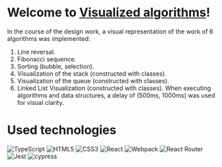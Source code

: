 # Welcome to ****[Visualized algorithms](https://foxriver660.github.io/algososhYandex/)****!

  In the course of the design work, a visual representation of the work of 6 algorithms was implemented:
    
1. Line reversal. 
2.  Fibonacci sequence. 
3. Sorting (bubble, selection). 
4. Visualization of the stack (constructed with classes). 
5. Visualization of the queue (constructed with classes). 
6.  Linked List Visualization (constructed with classes).
When executing algorithms and data structures, a delay of (500ms, 1000ms) was used for visual clarity.



# Used technologies

  
![TypeScript](https://img.shields.io/badge/typescript-%23007ACC.svg?style=for-the-badge&logo=typescript&logoColor=white) ![HTML5](https://img.shields.io/badge/html5-%23E34F26.svg?style=for-the-badge&logo=html5&logoColor=white) ![CSS3](https://img.shields.io/badge/css3-%231572B6.svg?style=for-the-badge&logo=css3&logoColor=white)
![React](https://img.shields.io/badge/react-%2320232a.svg?style=for-the-badge&logo=react&logoColor=%2361DAFB) ![Webpack](https://img.shields.io/badge/webpack-%238DD6F9.svg?style=for-the-badge&logo=webpack&logoColor=black)  ![React Router](https://img.shields.io/badge/React_Router-CA4245?style=for-the-badge&logo=react-router&logoColor=white)
![Jest](https://img.shields.io/badge/-jest-%23C21325?style=for-the-badge&logo=jest&logoColor=white) ![cypress](https://img.shields.io/badge/-cypress-%23E5E5E5?style=for-the-badge&logo=cypress&logoColor=058a5e)
  


